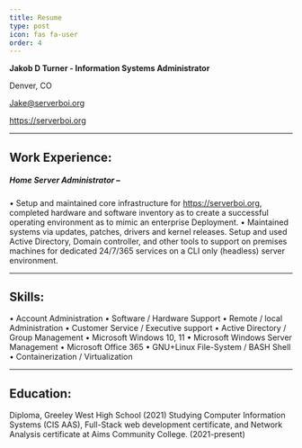 ```yaml
---
title: Resume
type: post
icon: fas fa-user
order: 4
---
```


<style>
h1.dynamic-title {
  visibility: hidden;
  display: none;
}
</style>

**Jakob D Turner - Information Systems Administrator**

Denver, CO

<a href="mailto:Jake@serverboi.org">Jake@serverboi.org</a>

https://serverboi.org

---
## Work Experience:
##### Home Server Administrator –
• Setup and maintained core infrastructure for https://serverboi.org, completed hardware and
software inventory as to create a successful operating environment as to mimic an enterprise
Deployment.
• Maintained systems via updates, patches, drivers and kernel releases. Setup and used Active
Directory, Domain controller, and other tools to support on premises machines for dedicated
24/7/365 services on a CLI only (headless) server environment.

---
## Skills:
• Account Administration
• Software / Hardware Support
• Remote / local Administration
• Customer Service / Executive support
• Active Directory / Group Management
• Microsoft Windows 10, 11
• Microsoft Windows Server Management
• Microsoft Office 365
• GNU+Linux File-System / BASH Shell
• Containerization / Virtualization

---
## Education:
Diploma, Greeley West High School (2021)
Studying Computer Information Systems (CIS AAS), Full-Stack web development certificate, and
Network Analysis certificate at Aims Community College. (2021-present)
